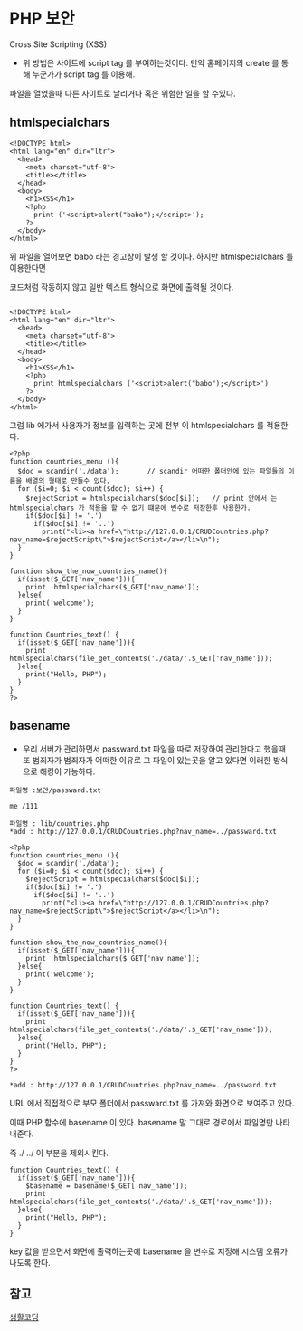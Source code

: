 # PHP 보안 

Cross Site Scripting (XSS)

- 위 방법은 사이트에 script tag 를 부여하는것이다. 만약 홈페이지의 create 를 통해 누군가가 script tag 를 이용해.

파일을 열었을때 다른 사이트로 날리거나 혹은 위험한 일을 할 수있다. 

## htmlspecialchars

```
<!DOCTYPE html>
<html lang="en" dir="ltr">
  <head>
    <meta charset="utf-8">
    <title></title>
  </head>
  <body>
    <h1>XSS</h1>
    <?php
      print ('<script>alert("babo");</script>');
    ?>
  </body>
</html>
```

위 파일을 열어보면 babo 라는 경고창이 발생 할 것이다. 하지만 htmlspecialchars 를 이용한다면

코드처럼 작동하지 않고 일반 텍스트 형식으로 화면에 출력될 것이다.

```

<!DOCTYPE html>
<html lang="en" dir="ltr">
  <head>
    <meta charset="utf-8">
    <title></title>
  </head>
  <body>
    <h1>XSS</h1>
    <?php
      print htmlspecialchars ('<script>alert("babo");</script>')
    ?>
  </body>
</html>
```

그럼 lib 에가서 사용자가 정보를 입력하는 곳에 전부 이 htmlspecialchars 를 적용한다.
```
<?php
function countries_menu (){
  $doc = scandir('./data');       // scandir 어떠한 폴더안에 있는 파일들의 이름을 배열의 형태로 만들수 있다.
  for ($i=0; $i < count($doc); $i++) {
    $rejectScript = htmlspecialchars($doc[$i]);   // print 안에서 는 htmlspecialchars 가 적용을 할 수 없기 떄문에 변수로 저장한후 사용한가.
    if($doc[$i] != '.')
      if($doc[$i] != '..')
        print("<li><a href=\"http://127.0.0.1/CRUDCountries.php?nav_name=$rejectScript\">$rejectScript</a></li>\n");
  }
}

function show_the_now_countries_name(){
  if(isset($_GET['nav_name'])){
    print  htmlspecialchars($_GET['nav_name']);
  }else{
    print('welcome');
  }
}

function Countries_text() {
  if(isset($_GET['nav_name'])){
    print htmlspecialchars(file_get_contents('./data/'.$_GET['nav_name']));
  }else{
    print("Hello, PHP");
  }
}
?>
```

## basename

- 우리 서버가 관리하면서 passward.txt 파일을 따로 저장하여 관리한다고 했을때 또 범죄자가 범죄자가 어떠한 이유로 그 파일이 있는곳을 알고 있다면 이러한 방식으로 해킹이 가능하다.

```
파일명 :보안/passward.txt

me /111
```
```
파일명 : lib/countries.php
*add : http://127.0.0.1/CRUDCountries.php?nav_name=../passward.txt

<?php
function countries_menu (){
  $doc = scandir('./data');      
  for ($i=0; $i < count($doc); $i++) {
    $rejectScript = htmlspecialchars($doc[$i]);  
    if($doc[$i] != '.')
      if($doc[$i] != '..')
        print("<li><a href=\"http://127.0.0.1/CRUDCountries.php?nav_name=$rejectScript\">$rejectScript</a></li>\n");
  }
}

function show_the_now_countries_name(){
  if(isset($_GET['nav_name'])){
    print  htmlspecialchars($_GET['nav_name']);
  }else{
    print('welcome');
  }
}

function Countries_text() {
  if(isset($_GET['nav_name'])){
    print htmlspecialchars(file_get_contents('./data/'.$_GET['nav_name']));
  }else{
    print("Hello, PHP");
  }
}
?>
``` 
```
*add : http://127.0.0.1/CRUDCountries.php?nav_name=../passward.txt
```

URL 에서 직접적으로 부모 폴더에서 passward.txt 를 가져와 화면으로 보여주고 있다.

이때 PHP 함수에 basename 이 있다. basename 말 그대로 경로에서 파일명만 나타내준다.

즉 ./ ../ 이 부분을 제외시킨다.

```
function Countries_text() {
  if(isset($_GET['nav_name'])){
    $basename = basename($_GET['nav_name']);
    print htmlspecialchars(file_get_contents('./data/'.$_GET['nav_name']));
  }else{
    print("Hello, PHP");
  }
}
```

key 값을 받으면서 화면에 출력하는곳에 basename 을 변수로 지정해 시스템 오류가 나도록 한다.

## 참고
[생활코딩](https://opentutorials.org/course/3130/19390)